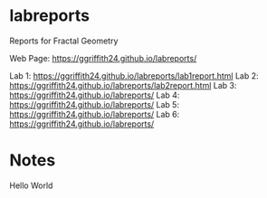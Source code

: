 # labreports
Reports for Fractal Geometry

Web Page: https://ggriffith24.github.io/labreports/

Lab 1: https://ggriffith24.github.io/labreports/lab1report.html
Lab 2: https://ggriffith24.github.io/labreports/lab2report.html
Lab 3: https://ggriffith24.github.io/labreports/
Lab 4: https://ggriffith24.github.io/labreports/
Lab 5: https://ggriffith24.github.io/labreports/
Lab 6: https://ggriffith24.github.io/labreports/

# Notes

Hello World
